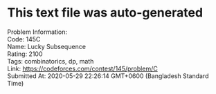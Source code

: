 # This text file was auto-generated  
  
Problem Information:  
Code: 145C  
Name: Lucky Subsequence  
Rating: 2100  
Tags: combinatorics, dp, math  
Link: https://codeforces.com/contest/145/problem/C  
Submitted At: 2020-05-29 22:26:14 GMT+0600 (Bangladesh Standard Time)  
